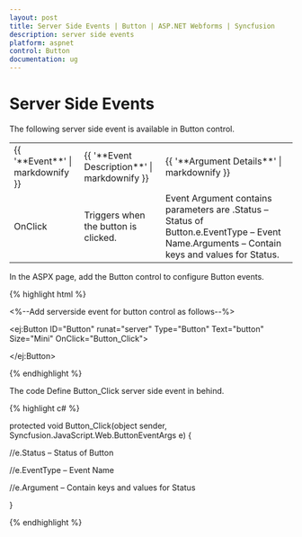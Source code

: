 ```yaml
---
layout: post
title: Server Side Events | Button | ASP.NET Webforms | Syncfusion
description: server side events
platform: aspnet
control: Button
documentation: ug
---
```


# Server Side Events

The following server side event is available in Button control.

<table>
<tr>
<td>
{{ '**Event**' | markdownify }}</td><td>
{{ '**Event Description**' | markdownify }}</td><td>
{{ '**Argument Details**' | markdownify }}</td></tr>
<tr>
<td>
OnClick</td><td>
Triggers when the button is clicked. </td><td>
Event Argument contains parameters are .Status – Status of Button.e.EventType – Event Name.Arguments – Contain keys and values for Status.</td></tr>
</table>
In the ASPX page, add the Button control to configure Button events.

{% highlight html %}

<%--Add serverside event for button control as follows--%>

<ej:Button ID="Button" runat="server" Type="Button" Text="button" Size="Mini" OnClick="Button_Click">

</ej:Button>



{% endhighlight %}

The code Define Button_Click server side event in behind.

{% highlight c# %}

protected void Button_Click(object sender, Syncfusion.JavaScript.Web.ButtonEventArgs e) {

//e.Status – Status of Button

//e.EventType – Event Name

//e.Argument – Contain keys and values for Status

}



{% endhighlight %}







